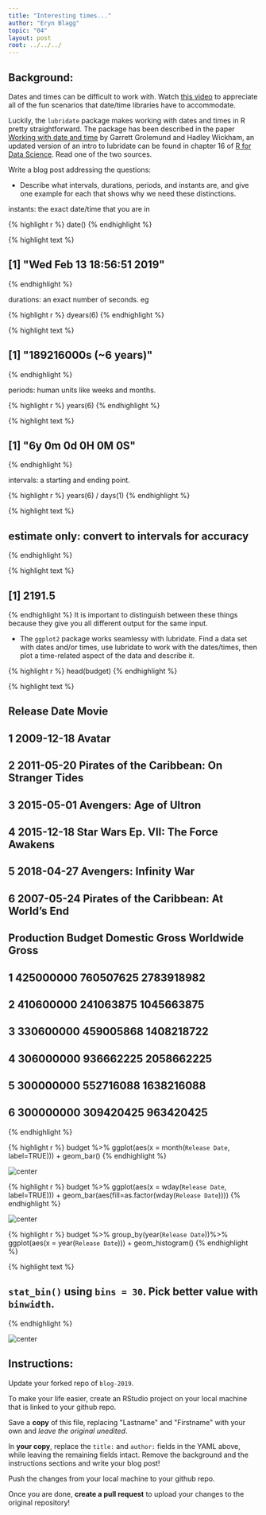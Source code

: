 ```yaml
---
title: "Interesting times..."
author: "Eryn Blagg"
topic: "04"
layout: post
root: ../../../
---
```



## Background:

Dates and times can be difficult to work with. Watch [this video](https://www.youtube.com/watch?v=-5wpm-gesOY) to appreciate all of the fun scenarios that date/time libraries have to accommodate. 

Luckily, the `lubridate` package makes working with dates and times in R pretty straightforward. The package has been described in the paper [Working with date and time](http://www.jstatsoft.org/v40/i03/) by Garrett Grolemund and Hadley Wickham, an updated version of an intro to lubridate can be found in chapter 16 of [R for Data Science](https://r4ds.had.co.nz/dates-and-times.html). Read one of the two sources.



Write a blog post addressing the questions:


- Describe what intervals, durations, periods, and instants are, and give one example for each that shows why we need these distinctions.

instants: the exact date/time that you are in

{% highlight r %}
date()
{% endhighlight %}



{% highlight text %}
## [1] "Wed Feb 13 18:56:51 2019"
{% endhighlight %}

durations: an exact number of seconds. eg 

{% highlight r %}
dyears(6)
{% endhighlight %}



{% highlight text %}
## [1] "189216000s (~6 years)"
{% endhighlight %}

periods: human units like weeks and months.

{% highlight r %}
years(6)
{% endhighlight %}



{% highlight text %}
## [1] "6y 0m 0d 0H 0M 0S"
{% endhighlight %}

intervals: a starting and ending point.

{% highlight r %}
years(6) / days(1)
{% endhighlight %}



{% highlight text %}
## estimate only: convert to intervals for accuracy
{% endhighlight %}



{% highlight text %}
## [1] 2191.5
{% endhighlight %}
It is important to distinguish between these things because they give you all different output for the same input. 

- The `ggplot2` package works seamlessy with lubridate. Find a data set with dates and/or times, use lubridate to work with the dates/times, then plot a time-related aspect of the data and describe it.  






{% highlight r %}
head(budget)
{% endhighlight %}



{% highlight text %}
##   Release Date                                       Movie
## 1   2009-12-18                                      Avatar
## 2   2011-05-20 Pirates of the Caribbean: On Stranger Tides
## 3   2015-05-01                     Avengers: Age of Ultron
## 4   2015-12-18        Star Wars Ep. VII: The Force Awakens
## 5   2018-04-27                      Avengers: Infinity War
## 6   2007-05-24    Pirates of the Caribbean: At World’s End
##   Production Budget Domestic Gross Worldwide Gross
## 1         425000000      760507625      2783918982
## 2         410600000      241063875      1045663875
## 3         330600000      459005868      1408218722
## 4         306000000      936662225      2058662225
## 5         300000000      552716088      1638216088
## 6         300000000      309420425       963420425
{% endhighlight %}



{% highlight r %}
budget %>% ggplot(aes(x = month(`Release Date`, label=TRUE))) + geom_bar()
{% endhighlight %}

![center](../figure/04/BlaggEryn/unnamed-chunk-9-1.png)






{% highlight r %}
budget %>% 
  ggplot(aes(x = wday(`Release Date`, label=TRUE))) + geom_bar(aes(fill=as.factor(wday(`Release Date`))))
{% endhighlight %}

![center](../figure/04/BlaggEryn/unnamed-chunk-10-1.png)


{% highlight r %}
budget %>% 
  group_by(year(`Release Date`))%>%
  ggplot(aes(x = year(`Release Date`))) + geom_histogram()
{% endhighlight %}



{% highlight text %}
## `stat_bin()` using `bins = 30`. Pick better value with `binwidth`.
{% endhighlight %}

![center](../figure/04/BlaggEryn/unnamed-chunk-11-1.png)


## Instructions:
Update your forked repo of `blog-2019`. 

To make your life easier, create an RStudio project on your local machine that is linked to your github repo. 

Save a **copy** of this file, replacing "Lastname" and "Firstname" with your own and *leave the original unedited*.

In **your copy**, replace the `title:` and `author:` fields in the YAML above, while leaving the remaining fields intact. Remove the background and the instructions sections and write your blog post!

Push the changes from your local machine to your github repo. 

Once you are done, **create a pull request** to upload your changes to the original repository!

